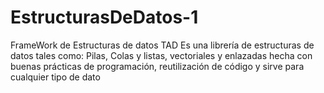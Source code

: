 # EstructurasDeDatos-1
FrameWork de Estructuras de datos TAD
Es una librería de estructuras de datos tales como: Pilas, Colas y listas, vectoriales y enlazadas 
hecha con buenas prácticas de programación, reutilización de código y sirve para cualquier tipo de dato

